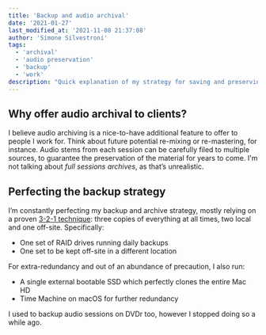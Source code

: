 ```yaml
---
title: 'Backup and audio archival'
date: '2021-01-27'
last_modified_at: '2021-11-08 21:37:08'
author: 'Simone Silvestroni'
tags:
  - 'archival'
  - 'audio preservation'
  - 'backup'
  - 'work'
description: "Quick explanation of my strategy for saving and preserving data, and especially sound material, both for personal use and for work."
---
```

## Why offer audio archival to clients?

I believe audio archiving is a nice-to-have additional feature to offer to people I work for. Think about future potential re-mixing or re-mastering, for instance. Audio stems from each session can be carefully filed to multiple sources, to guarantee the preservation of the material for years to come. I'm not talking about _full sessions archives_, as that’s unrealistic.

## Perfecting the backup strategy

I’m constantly perfecting my backup and archive strategy, mostly relying on a proven [3-2-1 technique](https://www.backblaze.com/blog/the-3-2-1-backup-strategy/): three copies of everything at all times, two local and one off-site. Specifically:

- One set of RAID drives running daily backups
- One set to be kept off-site in a different location

For extra-redundancy and out of an abundance of precaution, I also run:

- A single external bootable SSD which perfectly clones the entire Mac HD
- Time Machine on macOS for further redundancy

I used to backup audio sessions on DVDr too, however I stopped doing so a while ago.